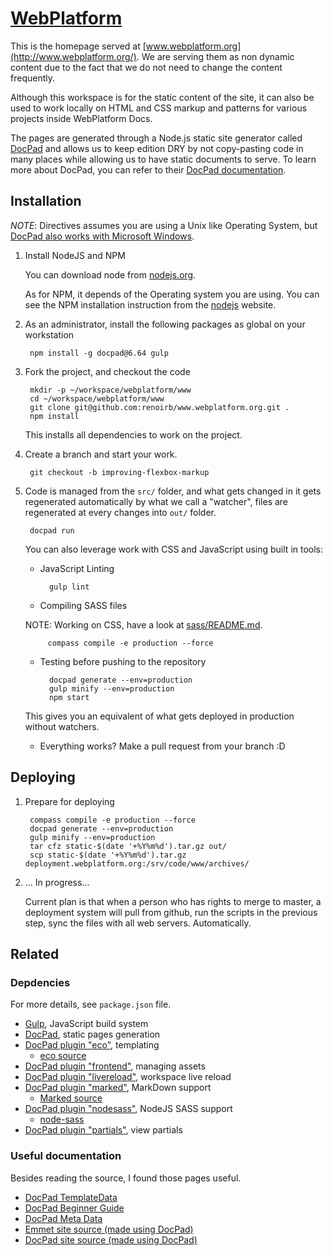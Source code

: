 # [WebPlatform](http://www.webplatform.org/)

This is the homepage served at [www.webplatform.org](http://www.webplatform.org/). We are
serving them as non dynamic content due to the fact that we do not need to change the content frequently.

Although this workspace is for the static content of the site, it can also be used to work locally on HTML
and CSS markup and patterns for various projects inside WebPlatform Docs.

The pages are generated through a Node.js static site generator called [DocPad](http://docpad.org/) and allows us to
keep edition DRY by not copy-pasting code in many places while allowing us to have static documents to serve. To learn
more about DocPad, you can refer to their [DocPad documentation](http://docpad.org/docs).

## Installation

*NOTE*: Directives assumes you are using a Unix like Operating System, but [DocPad also works with Microsoft Windows](http://bevry.me/learn/node-install).

1. Install NodeJS and NPM

    You can download node from [nodejs.org](http://nodejs.org/).

    As for NPM, it depends of the Operating system you are using. You can see the NPM installation instruction
    from the [nodejs](http://nodejs.org/) website.

2. As an administrator, install the following packages as global on your workstation

        npm install -g docpad@6.64 gulp

3. Fork the project, and checkout the code

        mkdir -p ~/workspace/webplatform/www
        cd ~/workspace/webplatform/www
        git clone git@github.com:renoirb/www.webplatform.org.git .
        npm install

    This installs all dependencies to work on the project.

4. Create a branch and start your work.

        git checkout -b improving-flexbox-markup

5. Code is managed from the `src/` folder, and what gets changed in it gets regenerated automatically
    by what we call a "watcher", files are regenerated at every changes into `out/` folder.

        docpad run

    You can also leverage work with CSS and JavaScript using built in tools:

    * JavaScript Linting

            gulp lint

    * Compiling SASS files


    NOTE: Working on CSS, have a look at [sass/README.md](sass/README.md).

            compass compile -e production --force

    * Testing before pushing to the repository

            docpad generate --env=production
            gulp minify --env=production
            npm start


    This gives you an equivalent of what gets deployed in production without watchers.

    * Everything works? Make a pull request from your branch :D

## Deploying

1. Prepare for deploying

        compass compile -e production --force
        docpad generate --env=production
        gulp minify --env=production
        tar cfz static-$(date '+%Y%m%d').tar.gz out/
        scp static-$(date '+%Y%m%d').tar.gz deployment.webplatform.org:/srv/code/www/archives/

2. ... In progress...

    Current plan is that when a person who has rights to merge to master, a deployment system will pull from github, run the scripts in the previous step, sync the files with all web servers. Automatically.




## Related

### Depdencies

For more details, see `package.json` file.

* [Gulp](http://gulpjs.com/), JavaScript build system
* [DocPad](http://docpad.org/), static pages generation
* [DocPad plugin "eco"](https://github.com/docpad/docpad-plugin-eco), templating
  * [eco source](https://github.com/sstephenson/eco)
* [DocPad plugin "frontend"](https://github.com/sergeche/docpad-plugin-frontend), managing assets
* [DocPad plugin "livereload"](https://github.com/docpad/docpad-plugin-livereload/), workspace live reload
* [DocPad plugin "marked"](https://github.com/docpad/docpad-plugin-marked), MarkDown support
  * [Marked source](https://github.com/chjj/marked)
* [DocPad plugin "nodesass"](https://github.com/jking90/docpad-plugin-nodesass), NodeJS SASS support
  * [node-sass](https://github.com/andrew/node-sass)
* [DocPad plugin "partials"](https://github.com/docpad/docpad-plugin-partials), view partials

### Useful documentation

Besides reading the source, I found those pages useful.

* [DocPad TemplateData](http://docpad.org/docs/template-data)
* [DocPad Beginner Guide](http://docpad.org/docs/begin)
* [DocPad Meta Data](http://docpad.org/docs/meta-data)
* [Emmet site source (made using DocPad)](https://github.com/emmetio/emmet-docs)
* [DocPad site source (made using DocPad)](https://github.com/docpad/website)
